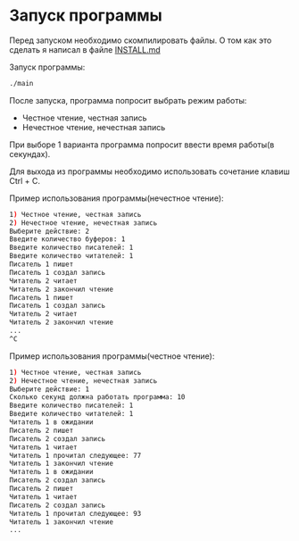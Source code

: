 # Запуск программы

Перед запуском необходимо скомпилировать файлы. О том как это сделать я написал в 
файле [INSTALL.md](https://gitlab.com/makarty/edu-works/-/blob/master/system%20programming/2practical/INSTALL.md)

Запуск программы:

```bash
./main
```

После запуска, программа попросит выбрать режим работы:

- Честное чтение, честная запись
- Нечестное чтение, нечестная запись

При выборе 1 варианта программа попросит ввести время работы(в секундах).

Для выхода из программы необходимо использовать сочетание клавиш Ctrl + C.

Пример использования программы(нечестное чтение):

```bash
1) Честное чтение, честная запись
2) Нечестное чтение, нечестная запись
Выберите действие: 2
Введите количество буферов: 1
Введите количество писателей: 1
Введите количество читателей: 1
Писатель 1 пишет
Писатель 1 создал запись
Читатель 2 читает
Читатель 2 закончил чтение
Писатель 1 пишет
Писатель 1 создал запись
Читатель 2 читает
Читатель 2 закончил чтение
...
^C
```

Пример использования программы(честное чтение):

```bash
1) Честное чтение, честная запись
2) Нечестное чтение, нечестная запись
Выберите действие: 1
Сколько секунд должна работать программа: 10
Введите количество писателей: 1
Введите количество читателей: 1
Читатель 1 в ожидании
Писатель 2 пишет
Писатель 2 создал запись
Читатель 1 читает
Читатель 1 прочитал следующее: 77
Читатель 1 закончил чтение
Читатель 1 в ожидании
Писатель 2 создал запись
Писатель 2 пишет
Читатель 1 читает
Писатель 2 создал запись
Читатель 1 прочитал следующее: 93
Читатель 1 закончил чтение
...
```
